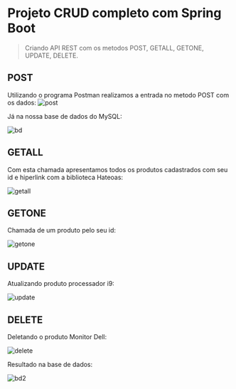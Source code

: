 # Projeto CRUD completo com Spring Boot

> Criando API REST com os metodos POST, GETALL, GETONE, UPDATE, DELETE.

## POST
Utilizando o programa Postman realizamos a entrada no metodo POST com os dados:
![post](https://github.com/Pablo-Vini/Projetos-Java/assets/124642141/4497213c-e250-43b3-b366-280b115a0264)

Já na nossa base de dados do MySQL:

![bd](https://github.com/Pablo-Vini/Projetos-Java/assets/124642141/474b98d1-45d3-4705-be80-ebae996dd65a)

## GETALL
Com esta chamada apresentamos todos os produtos cadastrados com seu id e hiperlink com a biblioteca Hateoas:

![getall](https://github.com/Pablo-Vini/Projetos-Java/assets/124642141/054561e0-9d89-4c3f-8277-05615970008e)

## GETONE
Chamada de um produto pelo seu id:

![getone](https://github.com/Pablo-Vini/Projetos-Java/assets/124642141/7abc5fbb-f3db-49b3-84c8-1cc5583d307e)

## UPDATE
Atualizando produto processador i9:

![update](https://github.com/Pablo-Vini/Projetos-Java/assets/124642141/154b1534-83d3-4c97-93c3-070664d7f038)

## DELETE
Deletando o produto Monitor Dell:

![delete](https://github.com/Pablo-Vini/Projetos-Java/assets/124642141/303c8cf9-ef50-4477-8e35-9df9e03b20c7)

Resultado na base de dados:

![bd2](https://github.com/Pablo-Vini/Projetos-Java/assets/124642141/05671453-a2db-4d09-9af6-d78b25e3f7f3)
